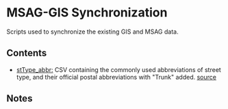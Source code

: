 # MSAG-GIS Synchronization
Scripts used to synchronize the existing GIS and MSAG data. 


## Contents
* <ins>stType_abbr:</ins> CSV containing the commonly used abbreviations of street type, and their official
postal abbreviations with "Trunk" added. [source](https://pe.usps.com/text/pub28/28apc_002.htm)



## Notes
